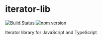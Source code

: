 # iterator-lib

[![Build Status](https://travis-ci.org/Azure/azure-rest-api-specs.svg?branch=current)](https://travis-ci.org/Azure/azure-rest-api-specs) [![npm version](https://badge.fury.io/js/iterator-lib.svg)](https://badge.fury.io/js/iterator-lib)

Iterator library for JavaScript and TypeScript
